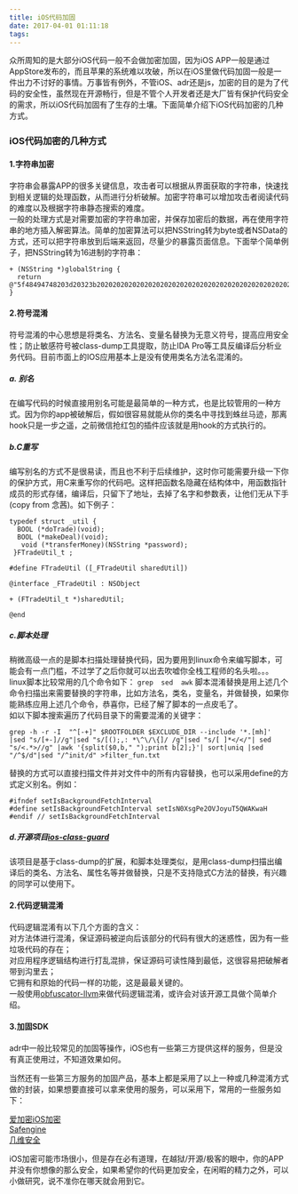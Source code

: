 ```yaml
---
title: iOS代码加固
date: 2017-04-01 01:11:18
tags:
---
```


众所周知的是大部分iOS代码一般不会做加密加固，因为iOS APP一般是通过AppStore发布的，而且苹果的系统难以攻破，所以在iOS里做代码加固一般是一件出力不讨好的事情。万事皆有例外，不管iOS、adr还是js，加密的目的是为了代码的安全性，虽然现在开源畅行，但是不管个人开发者还是大厂皆有保护代码安全的需求，所以iOS代码加固有了生存的土壤。下面简单介绍下iOS代码加密的几种方式。

### iOS代码加密的几种方式

#### 1.字符串加密

  字符串会暴露APP的很多关键信息，攻击者可以根据从界面获取的字符串，快速找到相关逻辑的处理函数，从而进行分析破解。加密字符串可以增加攻击者阅读代码的难度以及根据字符串静态搜索的难度。   
  一般的处理方式是对需要加密的字符串加密，并保存加密后的数据，再在使用字符串的地方插入解密算法。简单的加密算法可以把NSString转为byte或者NSData的方式，还可以把字符串放到后端来返回，尽量少的暴露页面信息。下面举个简单例子，把NSString转为16进制的字符串：   

  ```
  + (NSString *)globalString {    
    return   @"5f48494748203d20323b202020202020202020202020202020202020202020202020202020202020676c6f62616c2e44495350415443485f51554555455f5052494f524954595f44454641554c54203d20303b2020202020202020202020202020202020202020202020202";  
  }
  ```
<!--more-->
#### 2.符号混淆  
  符号混淆的中心思想是将类名、方法名、变量名替换为无意义符号，提高应用安全性；防止敏感符号被class-dump工具提取，防止IDA Pro等工具反编译后分析业务代码。目前市面上的IOS应用基本上是没有使用类名方法名混淆的。  

##### a. 别名  
  在编写代码的时候直接用别名可能是最简单的一种方式，也是比较管用的一种方式。因为你的app被破解后，假如很容易就能从你的类名中寻找到蛛丝马迹，那离hook只是一步之遥，之前微信抢红包的插件应该就是用hook的方式执行的。

##### b.C重写
  编写别名的方式不是很易读，而且也不利于后续维护，这时你可能需要升级一下你的保护方式，用C来重写你的代码吧。这样把函数名隐藏在结构体中，用函数指针成员的形式存储，编译后，只留下了地址，去掉了名字和参数表，让他们无从下手(copy from 念茜)。如下例子：

  ```
  typedef struct _util {  
    BOOL (*doTrade)(void);  
    BOOL (*makeDeal)(void);  
	 void (*transferMoney)(NSString *password);  
   }FTradeUtil_t ;  

  #define FTradeUtil ([_FTradeUtil sharedUtil])  

  @interface _FTradeUtil : NSObject  

  + (FTradeUtil_t *)sharedUtil;  

  @end  

  ```

##### c.脚本处理
  稍微高级一点的是脚本扫描处理替换代码，因为要用到linux命令来编写脚本，可能会有一点门槛，不过学了之后你就可以出去吹嘘你全栈工程师的名头啦。。。
  linux脚本比较常用的几个命令如下：
  `grep  sed  awk`
  脚本混淆替换是用上述几个命令扫描出来需要替换的字符串，比如方法名，类名，变量名，并做替换，如果你能熟练应用上述几个命令，恭喜你，已经了解了脚本的一点皮毛了。  
  如以下脚本搜索遍历了代码目录下的需要混淆的关键字：  

  ```
  grep -h -r -I  "^[-+]" $ROOTFOLDER $EXCLUDE_DIR --include '*.[mh]' |sed "s/[+-]//g"|sed "s/[();,: *\^\/\{]/ /g"|sed "s/[ ]*</</"| sed "s/<.*>//g" |awk '{split($0,b," ");print b[2];}'| sort|uniq |sed "/^$/d"|sed "/^init/d" >filter_fun.txt
  ```
  替换的方式可以直接扫描文件并对文件中的所有内容替换，也可以采用define的方式定义别名。例如：

  ```
  #ifndef setIsBackgroundFetchInterval    
  #define setIsBackgroundFetchInterval setIsN0XsgPe2OVJoyuT5QWAKwaH    
  #endif // setIsBackgroundFetchInterval  
  ```

##### d.开源项目[ios-class-guard](https://github.com/Polidea/ios-class-guard)  
  该项目是基于class-dump的扩展，和脚本处理类似，是用class-dump扫描出编译后的类名、方法名、属性名等并做替换，只是不支持隐式C方法的替换，有兴趣的同学可以使用下。  

#### 2.代码逻辑混淆
  代码逻辑混淆有以下几个方面的含义：  
  对方法体进行混淆，保证源码被逆向后该部分的代码有很大的迷惑性，因为有一些垃圾代码的存在；   
  对应用程序逻辑结构进行打乱混排，保证源码可读性降到最低，这很容易把破解者带到沟里去；  
  它拥有和原始的代码一样的功能，这是最最关键的。  
  一般使用[obfuscator-llvm](https://github.com/obfuscator-llvm/obfuscator)来做代码逻辑混淆，或许会对该开源工具做个简单介绍。


#### 3.加固SDK
  adr中一般比较常见的加固等操作，iOS也有一些第三方提供这样的服务，但是没有真正使用过，不知道效果如何。   

  当然还有一些第三方服务的加固产品，基本上都是采用了以上一种或几种混淆方式做的封装，如果想要直接可以拿来使用的服务，可以采用下，常用的一些服务如下：   

  [爱加密iOS加密](http://www.ijiami.cn/ios)    
  [Safengine](http://www.safengine.com/mobile/)   
  [几维安全](http://kiwisec.com/)   

  iOS加密可能市场很小，但是存在必有道理，在越狱/开源/极客的眼中，你的APP并没有你想像的那么安全，如果希望你的代码更加安全，在闲暇的精力之外，可以小做研究，说不准你在哪天就会用到它。

